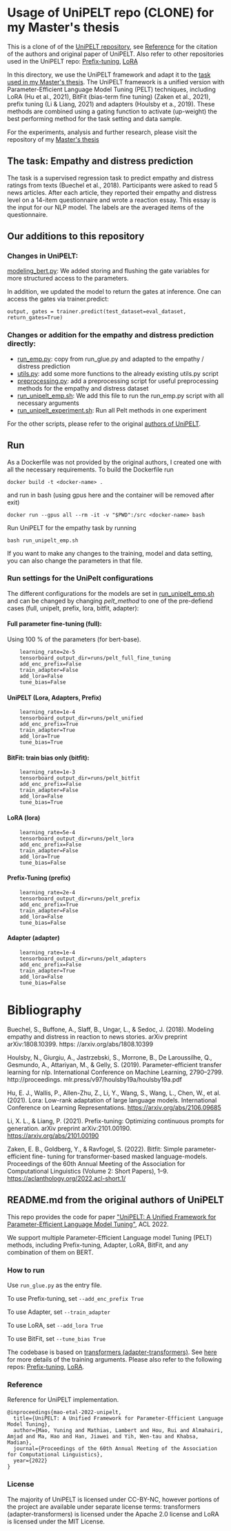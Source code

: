 # Usage of UniPELT repo (CLONE) for my Master's thesis

This is a clone of of the [UniPELT repository](https://github.com/morningmoni/UniPELT), see [Reference](#Reference) for the citation of the authors and original paper of UniPELT. Also refer to other repositories used in the UniPELT repo: [Prefix-tuning](https://github.com/XiangLi1999/PrefixTuning), [LoRA](https://github.com/microsoft/LoRA)

In this directory, we use the UniPELT framework and adapt it to the [task used in my Master's thesis](#The-task-Empathy-and-distress-prediction). The UniPELT framework is a unified version with Parameter-Efficient Language Model Tuning (PELT) techniques, including LoRA (Hu et al., 2021), BitFit (bias-term fine tuning) (Zaken et al., 2021), prefix tuning (Li & Liang, 2021) and adapters (Houlsby et a., 2019). These methods are combined using a gating function to activate (up-weight) the best performing method for the task setting and data sample.

For the experiments, analysis and further research, please visit the repository of my [Master's thesis](https://github.com/myrazma/2022_Masterthesis_Code)

## The task: Empathy and distress prediction
The task is a supervised regression task to predict empathy and distress ratings from texts (Buechel et al., 2018). Participants were asked to read 5 news articles. After each article, they reported their empathy and distress level on a 14-item questionnaire and wrote a reaction essay. This essay is the input for our NLP model. The labels are the averaged items of the questionnaire.

## Our additions to this repository

### Changes in UniPELT:
[modeling_bert.py](transformers/models/bert/modeling_bert.py): We added storing and flushing the gate variables for more structured access to the parameters. 

In addition, we updated the model to return the gates at inference. One can access the gates via trainer.predict:
```
output, gates = trainer.predict(test_dataset=eval_dataset, return_gates=True)
```

### Changes or addition for the empathy and distress prediction directly:
* [run_emp.py](run_emp.py): copy from run_glue.py and adapted to the empathy / distress prediction
* [utils.py](utils.py): add some more functions to the already existing utils.py script
* [preprocessing.py](preprocessig.py): add a preprocessing script for useful preprocessing methods for the empathy and distress dataset
* [run_unipelt_emp.sh](run_unipelt_emp.sh): We add this file to run the run_emp.py script with all necessary arguments
* [run_unipelt_experiment.sh](run_unipelt_experiment.sh): Run all Pelt methods in one experiment

For the other scripts, please refer to the original [authors of UniPELT](#reference).

## Run
As a Dockerfile was not provided by the original authors, I created one with all the necessary requirements.
To build the Dockerfile run
```
docker build -t <docker-name> .
```

and run in bash (using gpus here and the container will be removed after exit)
```
docker run --gpus all --rm -it -v "$PWD":/src <docker-name> bash
```

Run UniPELT for the empathy task by running

```
bash run_unipelt_emp.sh
```

If you want to make any changes to the training, model and data setting, you can also change the parameters in that file. 

### Run settings for the UniPelt configurations
The different configurations for the models are set in [run_unipelt_emp.sh](run_unipelt_emp.sh) and can be changed by changing *pelt_method* to one of the pre-defiend cases (full, unipelt, prefix, lora, bitfit, adapter):

#### Full parameter fine-tuning (full):
Using 100 % of the parameters (for bert-base).
```
    learning_rate=2e-5
    tensorboard_output_dir=runs/pelt_full_fine_tuning
    add_enc_prefix=False
    train_adapter=False
    add_lora=False
    tune_bias=False
```

#### UniPELT (Lora, Adapters, Prefix)
```
    learning_rate=1e-4
    tensorboard_output_dir=runs/pelt_unified
    add_enc_prefix=True
    train_adapter=True
    add_lora=True
    tune_bias=True
```

#### BitFit: train bias only (bitfit):
```
    learning_rate=1e-3
    tensorboard_output_dir=runs/pelt_bitfit
    add_enc_prefix=False
    train_adapter=False
    add_lora=False
    tune_bias=True
```

#### LoRA (lora)
```
    learning_rate=5e-4
    tensorboard_output_dir=runs/pelt_lora
    add_enc_prefix=False
    train_adapter=False
    add_lora=True
    tune_bias=False
```

#### Prefix-Tuning (prefix)
```
    learning_rate=2e-4
    tensorboard_output_dir=runs/pelt_prefix
    add_enc_prefix=True
    train_adapter=False
    add_lora=False
    tune_bias=False
```

#### Adapter (adapter)
```
    learning_rate=1e-4
    tensorboard_output_dir=runs/pelt_adapters
    add_enc_prefix=False
    train_adapter=True
    add_lora=False
    tune_bias=False
```


# Bibliography
Buechel, S., Buffone, A., Slaff, B., Ungar, L., & Sedoc, J. (2018). Modeling empathy and distress in reaction to news stories. arXiv preprint arXiv:1808.10399. https:
//arxiv.org/abs/1808.10399

Houlsby, N., Giurgiu, A., Jastrzebski, S., Morrone, B., De Laroussilhe, Q., Gesmundo, A., Attariyan, M., & Gelly, S. (2019). Parameter-efficient transfer learning for nlp. International Conference on Machine Learning, 2790–2799. http://proceedings. mlr.press/v97/houlsby19a/houlsby19a.pdf

Hu, E. J., Wallis, P., Allen-Zhu, Z., Li, Y., Wang, S., Wang, L., Chen, W., et al. (2021). Lora: Low-rank adaptation of large language models. International Conference on Learning Representations. https://arxiv.org/abs/2106.09685

Li, X. L., & Liang, P. (2021). Prefix-tuning: Optimizing continuous prompts for generation. arXiv preprint arXiv:2101.00190. https://arxiv.org/abs/2101.00190

Zaken, E. B., Goldberg, Y., & Ravfogel, S. (2022). Bitfit: Simple parameter-efficient fine- tuning for transformer-based masked language-models. Proceedings of the 60th Annual Meeting of the Association for Computational Linguistics (Volume 2: Short Papers), 1–9. https://aclanthology.org/2022.acl-short.1/




## README.md from the original authors of UniPELT
This repo provides the code for paper ["UniPELT: A Unified Framework for Parameter-Efficient Language Model Tuning"](https://arxiv.org/abs/2110.07577), ACL 2022.

We support multiple Parameter-Efficient Language model Tuning (PELT) methods, including Prefix-tuning, Adapter, LoRA, BitFit, and any combination of them on BERT.



### How to run
Use `run_glue.py` as the entry file.

To use Prefix-tuning, set `--add_enc_prefix True`

To use Adapter, set `--train_adapter`

To use LoRA, set `--add_lora True`

To use BitFit, set `--tune_bias True`

The codebase is based on [transformers (adapter-transformers)](https://github.com/Adapter-Hub/adapter-transformers/). See [here](https://github.com/huggingface/transformers/blob/main/src/transformers/training_args.py#L86) for more details of the training arguments.
Please also refer to the following repos: [Prefix-tuning](https://github.com/XiangLi1999/PrefixTuning), [LoRA](https://github.com/microsoft/LoRA).

### Reference
Reference for UniPELT implementation.
```
@inproceedings{mao-etal-2022-unipelt,
  title={UniPELT: A Unified Framework for Parameter-Efficient Language Model Tuning},
  author={Mao, Yuning and Mathias, Lambert and Hou, Rui and Almahairi, Amjad and Ma, Hao and Han, Jiawei and Yih, Wen-tau and Khabsa, Madian},
  journal={Proceedings of the 60th Annual Meeting of the Association for Computational Linguistics},
  year={2022}
}
```

### License
The majority of UniPELT is licensed under CC-BY-NC, however portions of the project are available under separate license terms: transformers (adapter-transformers) is licensed under the Apache 2.0 license and LoRA is licensed under the MIT License.


